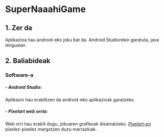 # SuperNaaahiGame

## 1. Zer da

Aplikazioa hau android-eko joku bat da. Android Studiorekin garatuta, java lenguaian.
<br/>

## 2. Baliabideak

### Software-a 

##### - Android Studio: 
Aplikazio hau erabiltzen da android-eko aplikazioak garatzeko.

##### - Pixelart web orria: 
Web orri hau erabili dugu, jokuaren grafikoak diseinatzeko. *[Pixelart-en](https://www.pixilart.com/)* pixelez-pixelez margotzen duzu marrazkiak.
